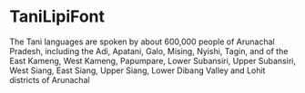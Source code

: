 # TaniLipiFont
The Tani languages are spoken by about 600,000 people of Arunachal Pradesh, including the Adi, Apatani, Galo, Mising, Nyishi, Tagin, and of the East Kameng, West Kameng, Papumpare, Lower Subansiri, Upper Subansiri, West Siang, East Siang, Upper Siang, Lower Dibang Valley and Lohit districts of Arunachal 
